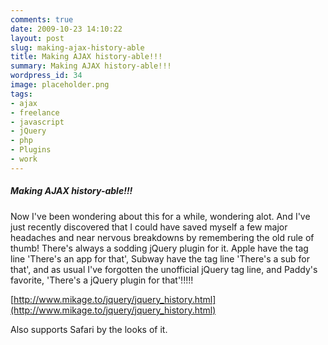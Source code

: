 ```yaml
---
comments: true
date: 2009-10-23 14:10:22
layout: post
slug: making-ajax-history-able
title: Making AJAX history-able!!!
summary: Making AJAX history-able!!!
wordpress_id: 34
image: placeholder.png
tags:
- ajax
- freelance
- javascript
- jQuery
- php
- Plugins
- work
---
```


#####  Making AJAX history-able!!!

Now I've been wondering about this for a while, wondering alot. And I've just recently discovered that I could have saved myself a few major headaches and near nervous breakdowns by remembering the old rule of thumb! There's always a sodding jQuery plugin for it. Apple have the tag line 'There's an app for that', Subway have the tag line 'There's a sub for that', and as usual I've forgotten the unofficial jQuery tag line, and Paddy's favorite, 'There's a jQuery plugin for that'!!!!!

[http://www.mikage.to/jquery/jquery_history.html](http://www.mikage.to/jquery/jquery_history.html)

Also supports Safari by the looks of it.
